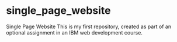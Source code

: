 # single_page_website
Single Page Website
This is my first repository, created as part of an optional assignment in an IBM web development course.
